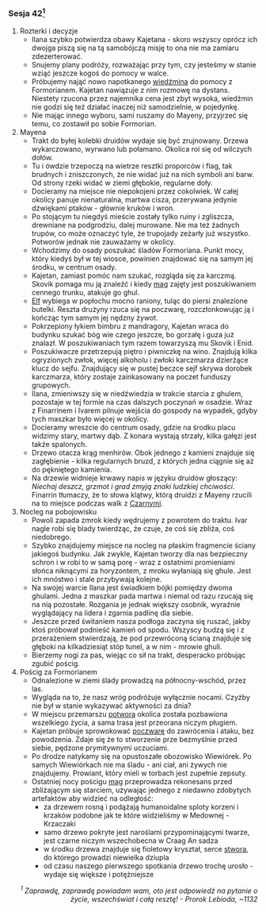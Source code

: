 ### Sesja 42[<sup>1</sup>](#ad1)
1. Rozterki i decyzje
    - Ilana szybko potwierdza obawy Kajetana - skoro wszyscy oprócz ich dwojga piszą się na tą samobójczą misję to ona nie ma zamiaru zdezerterować.
    - Snujemy plany podróży, rozważając przy tym, czy jesteśmy w stanie wziąć jeszcze kogoś do pomocy w walce.
    - Próbujemy nająć nowo napotkanego [wiedźmina](Gaetan) do pomocy z Formorianem. Kajetan nawiązuje z nim rozmowę na dystans. Niestety rzucona przez najemnika cena jest zbyt wysoka, wiedźmin nie godzi się też działać inaczej niż samodzielnie, w pojedynkę.
    - Nie mając innego wyboru, sami ruszamy do Mayeny, przyjrzeć się temu, co zostawił po sobie Formorian.
2. Mayena
    - Trakt do byłej kolebki druidów wydaje się być zrujnowany. Drzewa wykarczowano, wyrwano lub połamano. Okolica roi się od wilczych dołów.
    - Tu i ówdzie trzepoczą na wietrze resztki proporców i flag, tak brudnych i zniszczonych, że nie widać już na nich symboli ani barw. Od strony rzeki widać w ziemi głębokie, regularne doły.
    - Docieramy na miejsce nie niepokojeni przez cokolwiek. W całej okolicy panuje nienaturalna, martwa cisza, przerywana jedynie dźwiękami ptaków - głównie kruków i wron.
    - Po stojącym tu niegdyś mieście zostały tylko ruiny i zgliszcza, drewniane na podgrodziu, dalej murowane. Nie ma też żadnych trupów, co może oznaczyć tyle, że trupojady zeżarły już wszystko. Potworów jednak nie zauważamy w okolicy.
    - Wchodzimy do osady poszukać śladów Formoriana. Punkt mocy, który kiedyś był w tej wiosce, powinien znajdować się na samym jej środku, w centrum osady.
    - Kajetan, zamiast pomóc nam szukać, rozgląda się za karczmą. Skovik pomaga mu ją znaleźć i kiedy [mag](Kajetan) zajęty jest poszukiwaniem cennego trunku, atakuje go ghul.
    - [Elf](Kajetan) wybiega w popłochu mocno raniony, tuląc do piersi znalezione butelki. Reszta drużyny rzuca się na poczwarę, rozczłonkowując ją i kończąc tym samym jej nędzny żywot.
    - Pokrzepiony łykiem bimbru z mandragory, Kajetan wraca do budynku szukać bóg wie czego jeszcze, bo gorzałę i guza już znalazł. W poszukiwaniach tym razem towarzyszą mu Skovik i Enid.
    - Poszukiwacze przetrzepują piętro i piwniczkę na wino. Znajdują kilka ogryzionych zwłok, więcej alkoholu i zwłoki karczmarza dzierżące klucz do sejfu. Znajdujący się w pustej beczce sejf skrywa dorobek karczmarza, który zostaje zainkasowany na poczet funduszy grupowych.
    - Ilana, zmieniwszy się w niedźwiedzia w trakcie starcia z ghulem, pozostaje w tej formie na czas dalszych poczynań w osadzie. Wraz z Finarrinem i Ivarem pilnuje wejścia do gospody na wypadek, gdyby tych maszkar było więcej w okolicy.
    - Docieramy wreszcie do centrum osady, gdzie na środku placu widzimy stary, martwy dąb. Z konara wystają strzały, kilka gałęzi jest także spalonych.
    - Drzewo otacza krąg menhirów. Obok jednego z kamieni znajduje się zagłębienie - kilka regularnych bruzd, z których jedna ciągnie się aż do pękniętego kamienia.
    - Na drzewie widnieje krwawy napis w języku druidów głoszący: _Niechaj deszcz, grzmot i grad zmyją znaki ludzkiej chciwości_. Finarrin tłumaczy, że to słowa klątwy, którą druidzi z Mayeny rzucili na to miejsce podczas walk z [Czarnymi](Nilfgaard).
3. Nocleg na pobojowisku
    - Powoli zapada zmrok kiedy wędrujemy z powrotem do traktu. Ivar nagle robi się blady twierdząc, że czuje, że coś się zbliża, coś niedobrego. 
    - Szybko znajdujemy miejsce na nocleg na płaskim fragmencie ściany jakiegoś budynku. Jak zwykle, Kajetan tworzy dla nas bezpieczny schron i w robi to w samą porę - wraz z ostatnimi promieniami słońca niknącymi za horyzontem, z mroku wyłaniają się ghule. Jest ich mnóstwo i stale przybywają kolejne.
    - Na swojej warcie Ilana jest świadkiem bójki pomiędzy dwoma ghulami. Jedna z maszkar pada martwa i niemal od razu rzucają się na nią pozostałe. Rozgania je jednak większy osobnik, wyraźnie wyglądający na lidera i zgarnia padlinę dla siebie.
    - Jeszcze przed świtaniem nasza podłoga zaczyna się ruszać, jakby ktoś próbował podnieść kamień od spodu. Wszyscy budzą się i z przerażeniem stwierdzają, że pod przewróconą ścianą znajduje się głęboki na kilkadziesiąt stóp tunel, a w nim - mrowie ghuli.
    - Bierzemy nogi za pas, wiejąc co sił na trakt, desperacko próbując zgubić pościg.
4. Pościg za Formorianem
    - Odnalezione w ziemi ślady prowadzą na północny-wschód, przez las.
    - Wygląda na to, że nasz wróg podróżuje wyłącznie nocami. Czyżby nie był w stanie wykazywać aktywności za dnia?
    - W miejscu przemarszu [potwora](Formorian) okolica została pozbawiona wszelkiego życia, a sama trasa jest przeorana niczym pługiem.
    - Kajetan próbuje sprowokować [poczwarę](Formorian) do zawrócenia i ataku, bez powodzenia. Zdaje się że to stworzenie prze bezmyślnie przed siebie, pędzone prymitywnymi uczuciami.
    - Po drodze natykamy się na opustoszałe obozowisko Wiewiórek. Po samych Wiewiórkach nie ma śladu - ani ciał, ani żywych nie znajdujemy. Prowiant, który mieli w torbach jest zupełnie zepsuty.
    - Ostatniej nocy pościgu [mag](Kajetan) przeprowadza rekonesans przed zbliżającym się starciem, używając jednego z niedawno zdobytych artefaktów aby widzieć na odległość:
        - za drzewem rosną i podążają humanoidalne sploty korzeni i krzaków podobne jak te które widzieliśmy w Medownej - Krzaczaki
        - samo drzewo pokryte jest naroślami przypominającymi twarze, jest czarne niczym wszechobecna w Craag An sadza
        - w środku drzewa znajduje się fioletowy kryształ, serce [stwora](Formorian), do którego prowadzi niewielka dziupla
        - od czasu naszego pierwszego spotkania drzewo trochę urosło - wydaje się większe i potężniejsze


<div align="right"><i><a id='ad1'></a><sup>1</sup>
Zaprawdę, zaprawdę powiadam wam, oto jest odpowiedź na pytanie o życie, wszechświat i całą resztę! - Prorok Lebioda, ~1132
</i></div>